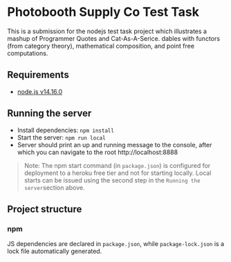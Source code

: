 # Photobooth Supply Co Test Task

This is a submission for the nodejs test task project which illustrates a mashup of Programmer Quotes and Cat-As-A-Serice. dables with functors (from category theory), mathematical composition, and point free computations.

## Requirements

* [node.js v14.16.0](https://nodejs.org)

## Running the server

* Install dependencies: `npm install`
* Start the server: `npm run local`
* Server should print an up and running message to the console, after which you can navigate to the root http://localhost:8888


> Note: The npm start command (in `package.json`) is configured for deployment to a heroku free tier and not for starting locally. Local starts can be issued using the second step in the `Running the server`section above.

## Project structure

### npm

JS dependencies are declared in `package.json`, while `package-lock.json` is a lock file automatically generated.